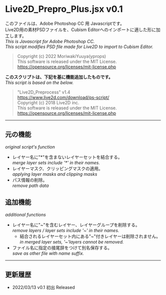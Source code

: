 # Live2D_Prepro_Plus.jsx v0.1

このファイルは、Adobe Photoshop CC 用 Javascriptです。  
Live2D用の素材PSDファイルを、Cubism Editorへのインポートに適した形に加工します。  
*This is Javascript for Adobe Photoshop CC.  
This script modifies PSD file made for Live2D to import to Cubism Editor.*

>Copyright (c) 2022 MoriwakiYuuya(yprops)  
>This software is released under the MIT License.  
>https://opensource.org/licenses/mit-license.php

**このスクリプトは、下記を基に機能追加したものです。**  
*This script is based on the below.*

>"Live2D_Preprocess" v1.4  
>https://www.live2d.com/download/ps-script/  
>Copyright (c) 2018 Live2D inc.  
>This software is released under the MIT License.  
>https://opensource.org/licenses/mit-license.php  


---------


## 元の機能
*original script's function*

- レイヤー名に"\*"を含まないレイヤーセットを結合する。  
  *merge layer sets include '\*' in their names.*
- レイヤーマスク、クリッピングマスクの適用。  
  *applying layer masks and clipping masks*
- パス情報の削除。  
  *remove path data*

## 追加機能
*additional functions*

- レイヤー名に"\~"を含むレイヤー、レイヤーグループを削除する。  
  *remove layers / layer sets include '\~' in their names.*
  - 結合されるレイヤーセット内にある"\~"付きレイヤーは削除されません。  
    *in merged layer sets, '\~'layers cannot be removed.*
- ファイル名に指定の接尾辞をつけて別名保存する。  
  *save as other file with name suffix.*


---------


## 更新履歴
- 2022/03/13 v0.1 初出 Released

